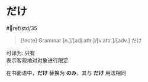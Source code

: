 # だけ

 #📖ref/std/35

> [!note] Grammar
> [n.]/[adj.attr.]/[v.attr.]/[adv.] だけ

可译为: 只有  
表示客观地对对象进行限定  

在书面语中，**だけ** 替换为 **のみ**，其与 **だけ** 用法相同  